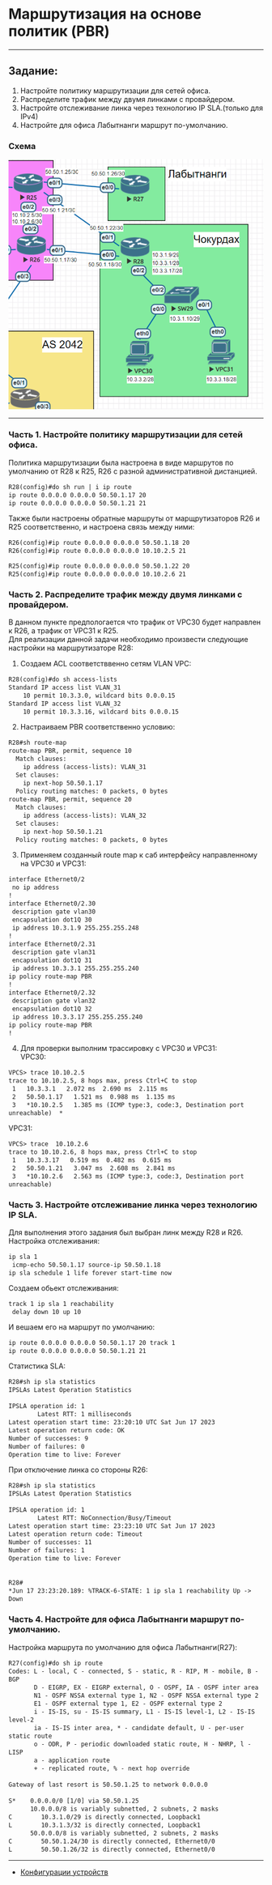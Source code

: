# Маршрутизация на основе политик (PBR)  
______  
## Задание:  
1. Настройте политику маршрутизации для сетей офиса.  
2. Распределите трафик между двумя линками с провайдером.  
3. Настройте отслеживание линка через технологию IP SLA.(только для IPv4)  
4. Настройте для офиса Лабытнанги маршрут по-умолчанию.  
### Схема  
![scheme](https://github.com/Alnor23/OTUS_NETWORK/blob/main/labs/lab5_pbr/screenshots/scheme.png.png)  
______  
### Часть 1. Настройте политику маршрутизации для сетей офиса.   
Политика маршрутизации была настроена в виде маршрутов по умолчанию от R28 к R25, R26 с разной административной дистанцией.  
```
R28(config)#do sh run | i ip route
ip route 0.0.0.0 0.0.0.0 50.50.1.17 20
ip route 0.0.0.0 0.0.0.0 50.50.1.21 21
```
Также были настроены обратные маршруты от марщрутизаторов R26 и R25 соответственно, и настроена связь между ними:
```
R26(config)#ip route 0.0.0.0 0.0.0.0 50.50.1.18 20
R26(config)#ip route 0.0.0.0 0.0.0.0 10.10.2.5 21
```
```
R25(config)#ip route 0.0.0.0 0.0.0.0 50.50.1.22 20
R25(config)#ip route 0.0.0.0 0.0.0.0 10.10.2.6 21
```
### Часть 2. Распределите трафик между двумя линками с провайдером. 
В данном пункте предпологается что трафик от VPC30 будет направлен к R26, а трафик от VPC31 к R25.  
Для реализации данной задачи необходимо произвести следующие настройки на маршрутизаторе R28:
1. Создаем ACL соответстввенно сетям VLAN VPC:
```
R28(config)#do sh access-lists
Standard IP access list VLAN_31
    10 permit 10.3.3.0, wildcard bits 0.0.0.15
Standard IP access list VLAN_32
    10 permit 10.3.3.16, wildcard bits 0.0.0.15
```
2. Настраиваем PBR соответственно условию:  
```
R28#sh route-map
route-map PBR, permit, sequence 10
  Match clauses:
    ip address (access-lists): VLAN_31
  Set clauses:
    ip next-hop 50.50.1.17
  Policy routing matches: 0 packets, 0 bytes
route-map PBR, permit, sequence 20
  Match clauses:
    ip address (access-lists): VLAN_32
  Set clauses:
    ip next-hop 50.50.1.21
  Policy routing matches: 0 packets, 0 bytes
```
3. Применяем созданный route map к саб интерфейсу направленному на VPC30 и VPC31:  
```
interface Ethernet0/2
 no ip address
!
interface Ethernet0/2.30
 description gate vlan30
 encapsulation dot1Q 30
 ip address 10.3.1.9 255.255.255.248
!
interface Ethernet0/2.31
 description gate vlan31
 encapsulation dot1Q 31
 ip address 10.3.3.1 255.255.255.240
ip policy route-map PBR
!
interface Ethernet0/2.32
 description gate vlan32
 encapsulation dot1Q 32
 ip address 10.3.3.17 255.255.255.240
ip policy route-map PBR
!
```
4. Для проверки выполним трассировку с VPC30 и VPC31:  
VPC30:
```
VPCS> trace 10.10.2.5
trace to 10.10.2.5, 8 hops max, press Ctrl+C to stop
 1   10.3.3.1   2.072 ms  2.690 ms  2.115 ms
 2   50.50.1.17   1.521 ms  0.988 ms  1.135 ms
 3   *10.10.2.5   1.385 ms (ICMP type:3, code:3, Destination port unreachable)  *
```
VPC31:
```
VPCS> trace  10.10.2.6
trace to 10.10.2.6, 8 hops max, press Ctrl+C to stop
 1   10.3.3.17   0.519 ms  0.482 ms  0.615 ms
 2   50.50.1.21   3.047 ms  2.608 ms  2.841 ms
 3   *10.10.2.6   2.563 ms (ICMP type:3, code:3, Destination port unreachable)
```
### Часть 3. Настройте отслеживание линка через технологию IP SLA. 
Для выполнения этого задания был выбран линк между R28 и R26.
Настройка отслеживания:
```
ip sla 1
 icmp-echo 50.50.1.17 source-ip 50.50.1.18
ip sla schedule 1 life forever start-time now
```
Создаем обьект отслеживания:
```
track 1 ip sla 1 reachability
 delay down 10 up 10
```
И вешаем его на маршрут по умолчанию:
```
ip route 0.0.0.0 0.0.0.0 50.50.1.17 20 track 1
ip route 0.0.0.0 0.0.0.0 50.50.1.21 21
```
Cтатистика SLA:
```
R28#sh ip sla statistics
IPSLAs Latest Operation Statistics

IPSLA operation id: 1
        Latest RTT: 1 milliseconds
Latest operation start time: 23:20:10 UTC Sat Jun 17 2023
Latest operation return code: OK
Number of successes: 9
Number of failures: 0
Operation time to live: Forever
```
При отключение линка со стороны R26: 
```
R28#sh ip sla statistics
IPSLAs Latest Operation Statistics

IPSLA operation id: 1
        Latest RTT: NoConnection/Busy/Timeout
Latest operation start time: 23:23:10 UTC Sat Jun 17 2023
Latest operation return code: Timeout
Number of successes: 11
Number of failures: 1
Operation time to live: Forever


R28#
*Jun 17 23:23:20.189: %TRACK-6-STATE: 1 ip sla 1 reachability Up -> Down
```
### Часть 4. Настройте для офиса Лабытнанги маршрут по-умолчанию.
Настройка маршрута по умолчанию для офиса Лабытнанги(R27):
```
R27(config)#do sh ip route
Codes: L - local, C - connected, S - static, R - RIP, M - mobile, B - BGP
       D - EIGRP, EX - EIGRP external, O - OSPF, IA - OSPF inter area
       N1 - OSPF NSSA external type 1, N2 - OSPF NSSA external type 2
       E1 - OSPF external type 1, E2 - OSPF external type 2
       i - IS-IS, su - IS-IS summary, L1 - IS-IS level-1, L2 - IS-IS level-2
       ia - IS-IS inter area, * - candidate default, U - per-user static route
       o - ODR, P - periodic downloaded static route, H - NHRP, l - LISP
       a - application route
       + - replicated route, % - next hop override

Gateway of last resort is 50.50.1.25 to network 0.0.0.0

S*    0.0.0.0/0 [1/0] via 50.50.1.25
      10.0.0.0/8 is variably subnetted, 2 subnets, 2 masks
C        10.3.1.0/29 is directly connected, Loopback1
L        10.3.1.3/32 is directly connected, Loopback1
      50.0.0.0/8 is variably subnetted, 2 subnets, 2 masks
C        50.50.1.24/30 is directly connected, Ethernet0/0
L        50.50.1.26/32 is directly connected, Ethernet0/0
```
_______
  - [Конфигурации устройств](https://github.com/Alnor23/OTUS_NETWORK/tree/main/labs/lab5_pbr/configs)
